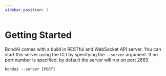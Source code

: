 ```yaml
---
sidebar_position: 1
---
```


# Getting Started

BondAI comes with a build in RESTful and WebSocket API server. You can start this server using the CLI by specifying the `--server` argument. If no port number is specified, by default the server will run on port 2663.
```
bondai --server [PORT]
```
